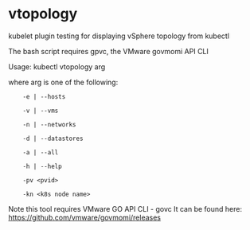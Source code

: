 # vtopology
kubelet plugin testing for displaying vSphere topology from kubectl

The bash script requires gpvc, the VMware govmomi API CLI

Usage: kubectl vtopology arg
  
  where arg is one of the following:
  
        -e | --hosts
        
        -v | --vms
        
        -n | --networks
        
        -d | --datastores
        
        -a | --all
        
        -h | --help
        
        -pv <pvid> 
        
        -kn <k8s node name>

Note this tool requires VMware GO API CLI - govc
It can be found here: https://github.com/vmware/govmomi/releases

